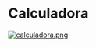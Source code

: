 # Calculadora
[![calculadora.png](https://i.postimg.cc/d3MwKPYB/calculadora.png)](https://postimg.cc/xJPWKZqJ)
